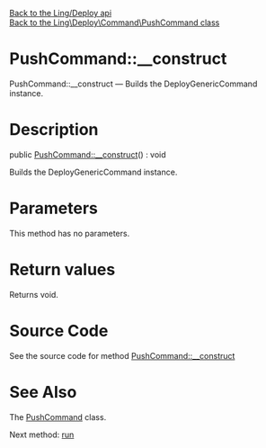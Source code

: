 [Back to the Ling/Deploy api](https://github.com/lingtalfi/Deploy/blob/master/doc/api/Ling/Deploy.md)<br>
[Back to the Ling\Deploy\Command\PushCommand class](https://github.com/lingtalfi/Deploy/blob/master/doc/api/Ling/Deploy/Command/PushCommand.md)


PushCommand::__construct
================



PushCommand::__construct — Builds the DeployGenericCommand instance.




Description
================


public [PushCommand::__construct](https://github.com/lingtalfi/Deploy/blob/master/doc/api/Ling/Deploy/Command/PushCommand/__construct.md)() : void




Builds the DeployGenericCommand instance.




Parameters
================

This method has no parameters.


Return values
================

Returns void.








Source Code
===========
See the source code for method [PushCommand::__construct](https://github.com/lingtalfi/Deploy/blob/master/Command/PushCommand.php#L88-L93)


See Also
================

The [PushCommand](https://github.com/lingtalfi/Deploy/blob/master/doc/api/Ling/Deploy/Command/PushCommand.md) class.

Next method: [run](https://github.com/lingtalfi/Deploy/blob/master/doc/api/Ling/Deploy/Command/PushCommand/run.md)<br>

